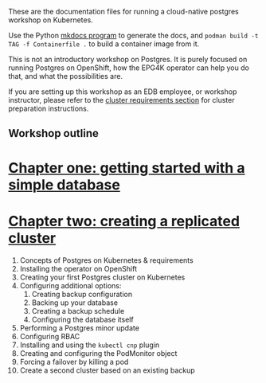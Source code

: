 These are the documentation files for running a cloud-native postgres workshop on
Kubernetes.

Use the Python [mkdocs program](https://www.mkdocs.org/) to generate the docs, and
`podman build -t TAG -f Containerfile .` to build a container image from it.

This is not an introductory workshop on Postgres. It is purely focused on running Postgres on OpenShift, how the EPG4K operator can help you do that, and what the possibilities are.

If you are setting up this workshop as an EDB employee, or workshop instructor, please refer to the [cluster requirements section](cluster_requirements.md) for cluster preparation instructions.

## Workshop outline

# [Chapter one: getting started with a simple database](chapter_one.md)
# [Chapter two: creating a replicated cluster](chapter_two.md)

1. Concepts of Postgres on Kubernetes & requirements
2. Installing the operator on OpenShift
3. Creating your first Postgres cluster on Kubernetes
4. Configuring additional options:  
	1. Creating backup configuration
	2. Backing up your database
	3. Creating a backup schedule
	4. Configuring the database itself
5. Performing a Postgres minor update
6. Configuring RBAC
7. Installing and using the `kubectl cnp` plugin
8. Creating and configuring the PodMonitor object
9. Forcing a failover by killing a pod
10. Create a second cluster based on an existing backup
